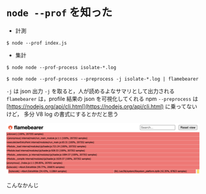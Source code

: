# `node --prof` を知った

- 計測

```
$ node --prof index.js
```

- 集計

```
$ node node --prof-process isolate-*.log
```

```
$ node node --prof-process --preprocess -j isolate-*.log | flamebearer
```

`-j` は json 出力
`-j` を取ると，人が読めるよなサマリとして出力される
`flamebearer` は，profile 結果の json を可視化してくれる npm
`--preprocess` は [https://nodejs.org/api/cli.html](https://nodejs.org/api/cli.html) に乗ってないけど，
多分 V8 log の書式にするとかだと思う

![](./1.png)

こんなかんじ
